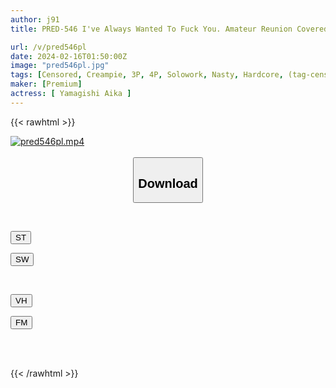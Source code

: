 ```yaml
---
author: j91
title: PRED-546 I've Always Wanted To Fuck You. Amateur Reunion Covered In Aphrodisiac Ayaka Yamagishi As Revenge For Being Dumped 15 Years Ago

url: /v/pred546pl
date: 2024-02-16T01:50:00Z
image: "pred546pl.jpg"
tags: [Censored, Creampie, 3P, 4P, Solowork, Nasty, Hardcore, (tag-censored), Slender	]
maker: [Premium]
actress: [ Yamagishi Aika ]
---
```



{{< rawhtml >}}

<div class="video" data-videoid="L2DzXvYRj4HRreQ">
    <a href="javascript:;">
        <img src="/v/pred546pl/pred546pl.jpg" width="WIDTH" height="HEIGHT" alt="pred546pl.mp4" loading="lazy">
    </a>
</div>

<script type="text/javascript" src="https://j91.asia/asset/on-demand-st.js"></script>

<br>
  <link rel="stylesheet" href="https://j91.asia/asset/bs5.css">
  
  <center>
  <button class="btn btn-primary" type="button" data-bs-toggle="collapse" data-bs-target=".multi-collapse" aria-expanded="false" aria-controls="multiCollapseExample1 multiCollapseExample2"><h2>Download</h2></button></center>
</p>
<div class="row">
  <div class="col">
    <div class="collapse multi-collapse" id="multiCollapseExample1">
      <div class="card card-body">
	      	      <br>
<div class="buttons">  
<p><a href="https://streamtape.to/v/L2DzXvYRj4HRreQ" target="_blank"><button class="btn-hover color-3"><i class="fa fa-download"></i> ST</button></a></p>
<p><a href="https://cdnwish.com/wnmcde7bo1py" target="_blank"><button class="btn-hover color-2"><i class="fa fa-download"></i> SW</button></a></p></div>
    </div>
  </div>
</div>
  <div class="col">
    <div class="collapse multi-collapse" id="multiCollapseExample2">
      <div class="card card-body">
	      <br>
<div class="buttons">
<p><a href="https://vidhidepro.com/f/xrxqvm4u5gun" target="_blank"><button class="btn-hover color-9"><i class="fa fa-download"></i> VH</button></a></p>
<p><a href="https://filemoon.sx/d/zy8e6sjwzxuk"><button class="btn-hover color-8"><i class="fa fa-download"></i> FM</button></a></p></div>
<br><br>
      </div>
    </div>
  </div>
</div>

{{< /rawhtml >}}